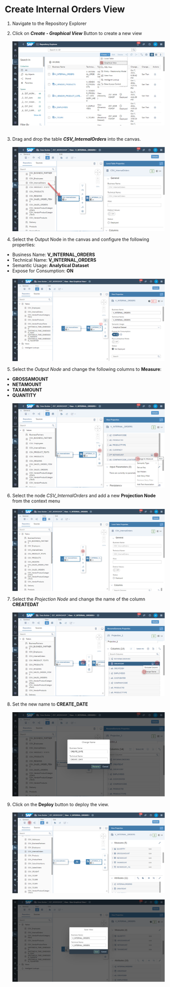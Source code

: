  # Create Internal Orders View

1. Navigate to the Repository Explorer
2. Click on <b><i>Create - Graphical View</i></b> Button to create a new view
  <br><br>![](../images/internal_orders_view_00.png)<br><br>
3. Drag and drop the table **_CSV_InternalOrders_** into the canvas.
  <br><br>![](../images/internal_orders_view_01.png)

4. Select the Output Node in the canvas and configure the following properties:
  - Business Name: <b>V_INTERNAL_ORDERS</b>
  - Technical Name: <b>V_INTERNAL_ORDERS</b>
  - Semantic Usage: <b>Analytical Dataset</b>
  - Expose for Consumption: <b>ON</b>
  <br><br>![](../images/internal_orders_view_02.png)
5. Select the *Output Node* and change the following columns to **Measure**:
  - **GROSSAMOUNT**
  - **NETAMOUNT**
  - **TAXAMOUNT**
  - **QUANTITY**
  <br><br>![](../images/internal_orders_view_03.png)

6. Select the node _CSV_InternalOrders_ and add a new **Projection Node** from the context menu
  <br><br>![](../images/internal_orders_view_04.png)


7. Select the _Projection Node_ and change the name of the column **CREATEDAT** 
  <br><br>![](../images/internal_orders_view_05.png)
  
8. Set the new name to **CREATE_DATE**
  <br><br>![](../images/internal_orders_view_06.png)

6. Click on the **Deploy** button to deploy the view.
  <br><br>![](../images/internal_orders_view_07.png)
  <br><br>![](../images/internal_orders_view_08.png)


  




  
